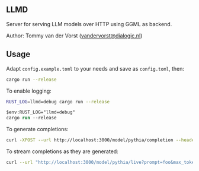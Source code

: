 ## LLMD

Server for serving LLM models over HTTP using GGML as backend.

Author: Tommy van der Vorst (vandervorst@dialogic.nl)

## Usage

Adapt `config.example.toml` to your needs and save as `config.toml`, then:

```sh
cargo run --release
```

To enable logging:

```sh
RUST_LOG=llmd=debug cargo run --release
```

```ps
$env:RUST_LOG="llmd=debug"
cargo run --release
```

To generate completions:

```sh
curl -XPOST --url http://localhost:3000/model/pythia/completion --header 'Content-type: application/json' --data '{"prompt": "Hello "}' -vvv
```

To stream completions as they are generated:

```sh
curl --url "http://localhost:3000/model/pythia/live?prompt=foo&max_tokens=10" -vvv
```
